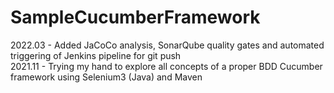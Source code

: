 # SampleCucumberFramework
2022.03 - Added JaCoCo analysis, SonarQube quality gates and automated triggering of Jenkins pipeline for git push
</br>
2021.11 - Trying my hand to explore all concepts of a proper BDD Cucumber framework using Selenium3 (Java) and Maven